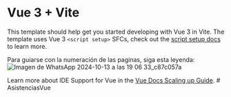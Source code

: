 # Vue 3 + Vite

This template should help get you started developing with Vue 3 in Vite. The template uses Vue 3 `<script setup>` SFCs, check out the [script setup docs](https://v3.vuejs.org/api/sfc-script-setup.html#sfc-script-setup) to learn more.

Para guiarse con la numeración de las paginas, siga esta leyenda: 
![Imagen de WhatsApp 2024-10-13 a las 19 06 33_c87c057a](https://github.com/user-attachments/assets/667fbfaa-44e8-4e00-8c27-138e4f6c3ca0)

Learn more about IDE Support for Vue in the [Vue Docs Scaling up Guide](https://vuejs.org/guide/scaling-up/tooling.html#ide-support).
#   A s i s t e n c i a s V u e 
 
 
